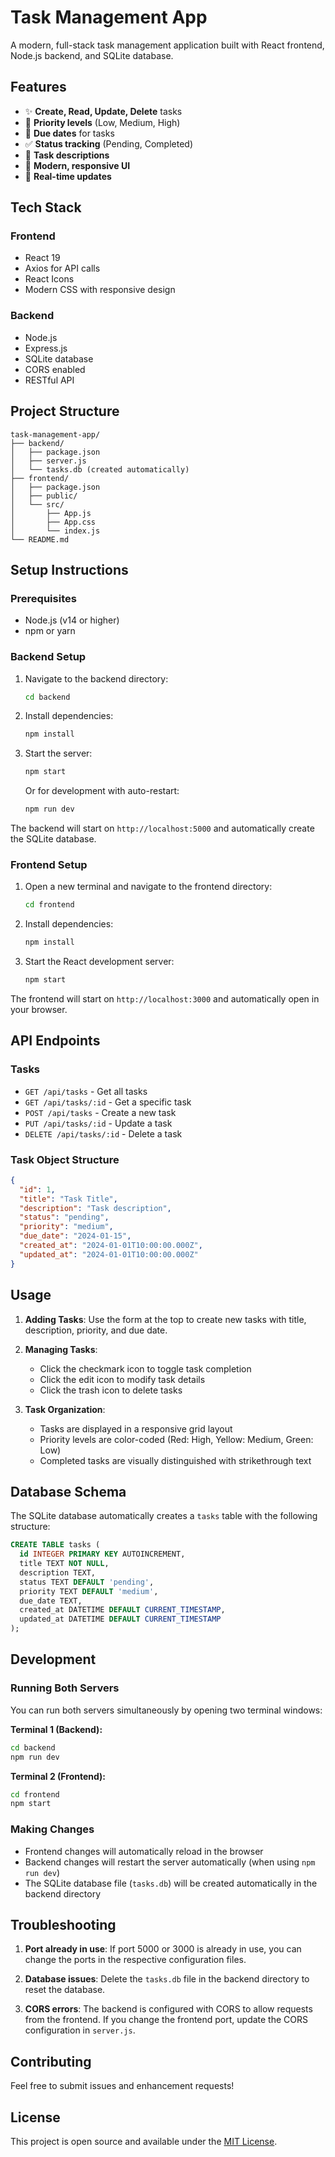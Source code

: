 # Task Management App

A modern, full-stack task management application built with React frontend, Node.js backend, and SQLite database.

## Features

- ✨ **Create, Read, Update, Delete** tasks
- 🎯 **Priority levels** (Low, Medium, High)
- 📅 **Due dates** for tasks
- ✅ **Status tracking** (Pending, Completed)
- 📝 **Task descriptions**
- 🎨 **Modern, responsive UI**
- 🔄 **Real-time updates**

## Tech Stack

### Frontend
- React 19
- Axios for API calls
- React Icons
- Modern CSS with responsive design

### Backend
- Node.js
- Express.js
- SQLite database
- CORS enabled
- RESTful API

## Project Structure

```
task-management-app/
├── backend/
│   ├── package.json
│   ├── server.js
│   └── tasks.db (created automatically)
├── frontend/
│   ├── package.json
│   ├── public/
│   └── src/
│       ├── App.js
│       ├── App.css
│       └── index.js
└── README.md
```

## Setup Instructions

### Prerequisites
- Node.js (v14 or higher)
- npm or yarn

### Backend Setup

1. Navigate to the backend directory:
   ```bash
   cd backend
   ```

2. Install dependencies:
   ```bash
   npm install
   ```

3. Start the server:
   ```bash
   npm start
   ```
   
   Or for development with auto-restart:
   ```bash
   npm run dev
   ```

The backend will start on `http://localhost:5000` and automatically create the SQLite database.

### Frontend Setup

1. Open a new terminal and navigate to the frontend directory:
   ```bash
   cd frontend
   ```

2. Install dependencies:
   ```bash
   npm install
   ```

3. Start the React development server:
   ```bash
   npm start
   ```

The frontend will start on `http://localhost:3000` and automatically open in your browser.

## API Endpoints

### Tasks
- `GET /api/tasks` - Get all tasks
- `GET /api/tasks/:id` - Get a specific task
- `POST /api/tasks` - Create a new task
- `PUT /api/tasks/:id` - Update a task
- `DELETE /api/tasks/:id` - Delete a task

### Task Object Structure
```json
{
  "id": 1,
  "title": "Task Title",
  "description": "Task description",
  "status": "pending",
  "priority": "medium",
  "due_date": "2024-01-15",
  "created_at": "2024-01-01T10:00:00.000Z",
  "updated_at": "2024-01-01T10:00:00.000Z"
}
```

## Usage

1. **Adding Tasks**: Use the form at the top to create new tasks with title, description, priority, and due date.

2. **Managing Tasks**: 
   - Click the checkmark icon to toggle task completion
   - Click the edit icon to modify task details
   - Click the trash icon to delete tasks

3. **Task Organization**: 
   - Tasks are displayed in a responsive grid layout
   - Priority levels are color-coded (Red: High, Yellow: Medium, Green: Low)
   - Completed tasks are visually distinguished with strikethrough text

## Database Schema

The SQLite database automatically creates a `tasks` table with the following structure:

```sql
CREATE TABLE tasks (
  id INTEGER PRIMARY KEY AUTOINCREMENT,
  title TEXT NOT NULL,
  description TEXT,
  status TEXT DEFAULT 'pending',
  priority TEXT DEFAULT 'medium',
  due_date TEXT,
  created_at DATETIME DEFAULT CURRENT_TIMESTAMP,
  updated_at DATETIME DEFAULT CURRENT_TIMESTAMP
);
```

## Development

### Running Both Servers

You can run both servers simultaneously by opening two terminal windows:

**Terminal 1 (Backend):**
```bash
cd backend
npm run dev
```

**Terminal 2 (Frontend):**
```bash
cd frontend
npm start
```

### Making Changes

- Frontend changes will automatically reload in the browser
- Backend changes will restart the server automatically (when using `npm run dev`)
- The SQLite database file (`tasks.db`) will be created automatically in the backend directory

## Troubleshooting

1. **Port already in use**: If port 5000 or 3000 is already in use, you can change the ports in the respective configuration files.

2. **Database issues**: Delete the `tasks.db` file in the backend directory to reset the database.

3. **CORS errors**: The backend is configured with CORS to allow requests from the frontend. If you change the frontend port, update the CORS configuration in `server.js`.

## Contributing

Feel free to submit issues and enhancement requests!

## License

This project is open source and available under the [MIT License](LICENSE). 